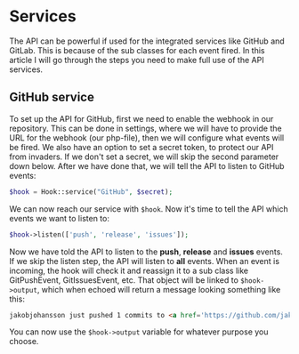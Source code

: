 # Services
The API can be powerful if used for the integrated services like GitHub and GitLab. This is because of the sub classes for each event fired. In this article I will go through the steps you need to make full use of the API services.

## GitHub service
To set up the API for GitHub, first we need to enable the webhook in our repository. This can be done in settings, where we will have to provide the URL for the webhook (our php-file), then we will configure what events will be fired. We also have an option to set a secret token, to protect our API from invaders. If we don't set a secret, we will skip the second parameter down below. After we have done that, we will tell the API to listen to GitHub events:
```php
$hook = Hook::service("GitHub", $secret);
```
We can now reach our service with `$hook`. Now it's time to tell the API which events we want to listen to:
```php
$hook->listen(['push', 'release', 'issues']);
```
Now we have told the API to listen to the **push**, **release** and **issues** events. If we skip the listen step, the API will listen to **all** events. When an event is incoming, the hook will check it and reassign it to a sub class like GitPushEvent, GitIssuesEvent, etc. That object will be linked to `$hook->output`, which when echoed will return a message looking something like this:
```html
jakobjohansson just pushed 1 commits to <a href='https://github.com/jakobjohansson/webhook-api/compare/39d5ea25f9fb...4891054ffb83'>jakobjohansson/webhook-api</a>.
```
You can now use the `$hook->output` variable for whatever purpose you choose.
